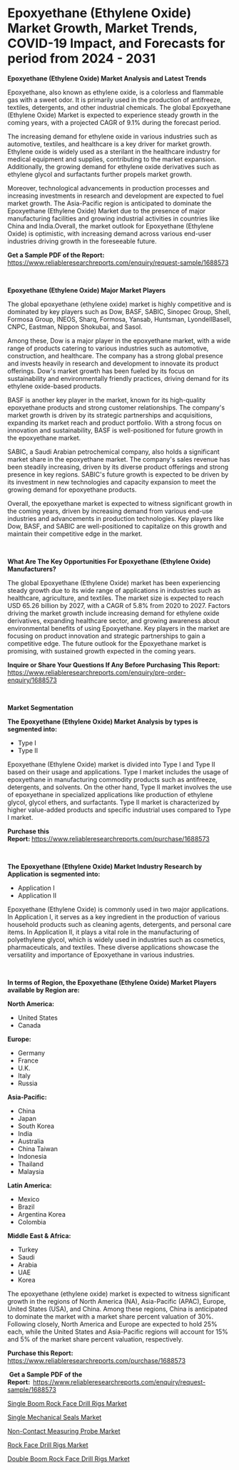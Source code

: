 <p><h1>Epoxyethane (Ethylene Oxide) Market Growth, Market Trends, COVID-19 Impact, and Forecasts for period from 2024 - 2031</h1></p><p><strong>Epoxyethane (Ethylene Oxide) Market Analysis and Latest Trends</strong></p>
<p><p>Epoxyethane, also known as ethylene oxide, is a colorless and flammable gas with a sweet odor. It is primarily used in the production of antifreeze, textiles, detergents, and other industrial chemicals. The global Epoxyethane (Ethylene Oxide) Market is expected to experience steady growth in the coming years, with a projected CAGR of 9.1% during the forecast period.</p><p>The increasing demand for ethylene oxide in various industries such as automotive, textiles, and healthcare is a key driver for market growth. Ethylene oxide is widely used as a sterilant in the healthcare industry for medical equipment and supplies, contributing to the market expansion. Additionally, the growing demand for ethylene oxide derivatives such as ethylene glycol and surfactants further propels market growth.</p><p>Moreover, technological advancements in production processes and increasing investments in research and development are expected to fuel market growth. The Asia-Pacific region is anticipated to dominate the Epoxyethane (Ethylene Oxide) Market due to the presence of major manufacturing facilities and growing industrial activities in countries like China and India.Overall, the market outlook for Epoxyethane (Ethylene Oxide) is optimistic, with increasing demand across various end-user industries driving growth in the foreseeable future.</p></p>
<p><strong>Get a Sample PDF of the Report:&nbsp;</strong> <a href="https://www.reliableresearchreports.com/enquiry/request-sample/1688573">https://www.reliableresearchreports.com/enquiry/request-sample/1688573</a></p>
<p>&nbsp;</p>
<p><strong>Epoxyethane (Ethylene Oxide) Major Market Players</strong></p>
<p><p>The global epoxyethane (ethylene oxide) market is highly competitive and is dominated by key players such as Dow, BASF, SABIC, Sinopec Group, Shell, Formosa Group, INEOS, Sharq, Formosa, Yansab, Huntsman, LyondellBasell, CNPC, Eastman, Nippon Shokubai, and Sasol.</p><p>Among these, Dow is a major player in the epoxyethane market, with a wide range of products catering to various industries such as automotive, construction, and healthcare. The company has a strong global presence and invests heavily in research and development to innovate its product offerings. Dow's market growth has been fueled by its focus on sustainability and environmentally friendly practices, driving demand for its ethylene oxide-based products.</p><p>BASF is another key player in the market, known for its high-quality epoxyethane products and strong customer relationships. The company's market growth is driven by its strategic partnerships and acquisitions, expanding its market reach and product portfolio. With a strong focus on innovation and sustainability, BASF is well-positioned for future growth in the epoxyethane market.</p><p>SABIC, a Saudi Arabian petrochemical company, also holds a significant market share in the epoxyethane market. The company's sales revenue has been steadily increasing, driven by its diverse product offerings and strong presence in key regions. SABIC's future growth is expected to be driven by its investment in new technologies and capacity expansion to meet the growing demand for epoxyethane products.</p><p>Overall, the epoxyethane market is expected to witness significant growth in the coming years, driven by increasing demand from various end-use industries and advancements in production technologies. Key players like Dow, BASF, and SABIC are well-positioned to capitalize on this growth and maintain their competitive edge in the market.</p></p>
<p>&nbsp;</p>
<p><strong>What Are The Key Opportunities For Epoxyethane (Ethylene Oxide) Manufacturers?</strong></p>
<p><p>The global Epoxyethane (Ethylene Oxide) market has been experiencing steady growth due to its wide range of applications in industries such as healthcare, agriculture, and textiles. The market size is expected to reach USD 65.26 billion by 2027, with a CAGR of 5.8% from 2020 to 2027. Factors driving the market growth include increasing demand for ethylene oxide derivatives, expanding healthcare sector, and growing awareness about environmental benefits of using Epoxyethane. Key players in the market are focusing on product innovation and strategic partnerships to gain a competitive edge. The future outlook for the Epoxyethane market is promising, with sustained growth expected in the coming years.</p></p>
<p><strong>Inquire or Share Your Questions If Any Before Purchasing This Report:</strong> <a href="https://www.reliableresearchreports.com/enquiry/pre-order-enquiry/1688573">https://www.reliableresearchreports.com/enquiry/pre-order-enquiry/1688573</a></p>
<p>&nbsp;</p>
<p><strong>Market Segmentation</strong></p>
<p><strong>The Epoxyethane (Ethylene Oxide) Market Analysis by types is segmented into:</strong></p>
<p><ul><li>Type I</li><li>Type II</li></ul></p>
<p><p>Epoxyethane (Ethylene Oxide) market is divided into Type I and Type II based on their usage and applications. Type I market includes the usage of epoxyethane in manufacturing commodity products such as antifreeze, detergents, and solvents. On the other hand, Type II market involves the use of epoxyethane in specialized applications like production of ethylene glycol, glycol ethers, and surfactants. Type II market is characterized by higher value-added products and specific industrial uses compared to Type I market.</p></p>
<p><strong>Purchase this Report:&nbsp;</strong><a href="https://www.reliableresearchreports.com/purchase/1688573">https://www.reliableresearchreports.com/purchase/1688573</a></p>
<p>&nbsp;</p>
<p><strong>The Epoxyethane (Ethylene Oxide) Market Industry Research by Application is segmented into:</strong></p>
<p><ul><li>Application I</li><li>Application II</li></ul></p>
<p><p>Epoxyethane (Ethylene Oxide) is commonly used in two major applications. In Application I, it serves as a key ingredient in the production of various household products such as cleaning agents, detergents, and personal care items. In Application II, it plays a vital role in the manufacturing of polyethylene glycol, which is widely used in industries such as cosmetics, pharmaceuticals, and textiles. These diverse applications showcase the versatility and importance of Epoxyethane in various industries.</p></p>
<p>&nbsp;</p>
<p><strong>In terms of Region, the Epoxyethane (Ethylene Oxide) Market Players available by Region are:</strong></p>
<p>
    <p> <strong> North America: </strong>
        <ul>
            <li>United States</li>
            <li>Canada</li>
        </ul>
        </p> 
    <p> <strong> Europe: </strong>
        <ul>
            <li>Germany</li>
            <li>France</li>
            <li>U.K.</li>
            <li>Italy</li>
            <li>Russia</li>
        </ul>
        </p> 
    <p> <strong> Asia-Pacific: </strong>
        <ul>
            <li>China</li>
            <li>Japan</li>
            <li>South Korea</li>
            <li>India</li>
            <li>Australia</li>
            <li>China Taiwan</li>
            <li>Indonesia</li>
            <li>Thailand</li>
            <li>Malaysia</li>
        </ul>
        </p> 
    <p> <strong> Latin America: </strong>
        <ul>
            <li>Mexico</li>
            <li>Brazil</li>
            <li>Argentina Korea</li>
            <li>Colombia</li>
        </ul>
        </p> 
    <p> <strong> Middle East & Africa: </strong>
        <ul>
            <li>Turkey</li>
            <li>Saudi</li>
            <li>Arabia</li>
            <li>UAE</li>
            <li>Korea</li>
        </ul>
    </p>
    </p>
<p><p>The epoxyethane (ethylene oxide) market is expected to witness significant growth in the regions of North America (NA), Asia-Pacific (APAC), Europe, United States (USA), and China. Among these regions, China is anticipated to dominate the market with a market share percent valuation of 30%. Following closely, North America and Europe are expected to hold 25% each, while the United States and Asia-Pacific regions will account for 15% and 5% of the market share percent valuation, respectively.</p></p>
<p><strong>Purchase this Report: </strong><a href="https://www.reliableresearchreports.com/purchase/1688573">https://www.reliableresearchreports.com/purchase/1688573</a></p>
<p>&nbsp;<strong>Get a Sample PDF of the Report:&nbsp;&nbsp;</strong><a href="https://www.reliableresearchreports.com/enquiry/request-sample/1688573">https://www.reliableresearchreports.com/enquiry/request-sample/1688573</a></p>
<p><strong></strong></p>
<p><p><a href="https://github.com/edytherolanlouisejk1miz0wig/Market-Research-Report-List-1/blob/main/single-boom-rock-face-drill-rigs-market.md">Single Boom Rock Face Drill Rigs Market</a></p><p><a href="https://github.com/peachesmcdowel1/Market-Research-Report-List-1/blob/main/single-mechanical-seals-market.md">Single Mechanical Seals Market</a></p><p><a href="https://github.com/nicoletavirag/Market-Research-Report-List-2/blob/main/non-contact-measuring-probe-market.md">Non-Contact Measuring Probe Market</a></p><p><a href="https://github.com/redneck06/Market-Research-Report-List-2/blob/main/rock-face-drill-rigs-market.md">Rock Face Drill Rigs Market</a></p><p><a href="https://github.com/RoccoManning/Market-Research-Report-List-3/blob/main/double-boom-rock-face-drill-rigs-market.md">Double Boom Rock Face Drill Rigs Market</a></p></p>